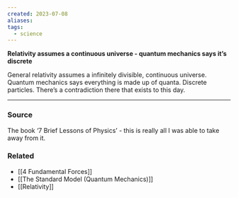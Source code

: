 ```yaml
---
created: 2023-07-08
aliases: 
tags:
  - science
---
```

**Relativity assumes a continuous universe - quantum mechanics says it’s discrete**

General relativity assumes a infinitely divisible, continuous universe. Quantum mechanics says everything is made up of quanta. Discrete particles. There’s a contradiction there that exists to this day.

****
### Source

The book ‘7 Brief Lessons of Physics’ - this is really all I was able to take away from it.

### Related
- [[4 Fundamental Forces]]
- [[The Standard Model (Quantum Mechanics)]]
- [[Relativity]]